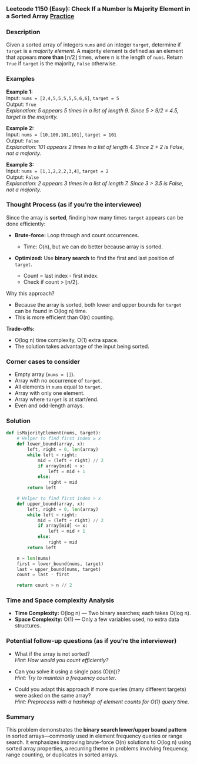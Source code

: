 ### Leetcode 1150 (Easy): Check If a Number Is Majority Element in a Sorted Array [Practice](https://leetcode.com/problems/check-if-a-number-is-majority-element-in-a-sorted-array)

### Description  
Given a sorted array of integers `nums` and an integer `target`, determine if `target` is a *majority element*. A majority element is defined as an element that appears **more than** ⌊n/2⌋ times, where n is the length of `nums`. Return `True` if `target` is the majority, `False` otherwise.

### Examples  

**Example 1:**  
Input: `nums = [2,4,5,5,5,5,5,6,6]`, `target = 5`  
Output: `True`  
*Explanation: 5 appears 5 times in a list of length 9. Since 5 > 9/2 = 4.5, target is the majority.*

**Example 2:**  
Input: `nums = [10,100,101,101]`, `target = 101`  
Output: `False`  
*Explanation: 101 appears 2 times in a list of length 4. Since 2 > 2 is False, not a majority.*

**Example 3:**  
Input: `nums = [1,1,2,2,2,3,4]`, `target = 2`  
Output: `False`  
*Explanation: 2 appears 3 times in a list of length 7. Since 3 > 3.5 is False, not a majority.*

### Thought Process (as if you’re the interviewee)  
Since the array is **sorted**, finding how many times `target` appears can be done efficiently:

- **Brute-force:** Loop through and count occurrences.  
  - Time: O(n), but we can do better because array is sorted.

- **Optimized:** Use **binary search** to find the first and last position of `target`.
  - Count = last index - first index.
  - Check if count > ⌊n/2⌋.

Why this approach?
- Because the array is sorted, both lower and upper bounds for `target` can be found in O(log n) time.
- This is more efficient than O(n) counting.

**Trade-offs:**  
- O(log n) time complexity, O(1) extra space.
- The solution takes advantage of the input being sorted.

### Corner cases to consider  
- Empty array (`nums = []`).
- Array with no occurrence of `target`.
- All elements in `nums` equal to `target`.
- Array with only one element.
- Array where `target` is at start/end.
- Even and odd-length arrays.

### Solution

```python
def isMajorityElement(nums, target):
    # Helper to find first index ≥ x
    def lower_bound(array, x):
        left, right = 0, len(array)
        while left < right:
            mid = (left + right) // 2
            if array[mid] < x:
                left = mid + 1
            else:
                right = mid
        return left

    # Helper to find first index > x
    def upper_bound(array, x):
        left, right = 0, len(array)
        while left < right:
            mid = (left + right) // 2
            if array[mid] <= x:
                left = mid + 1
            else:
                right = mid
        return left

    n = len(nums)
    first = lower_bound(nums, target)
    last = upper_bound(nums, target)
    count = last - first

    return count > n // 2
```

### Time and Space complexity Analysis  

- **Time Complexity:** O(log n) — Two binary searches; each takes O(log n).
- **Space Complexity:** O(1) — Only a few variables used, no extra data structures.

### Potential follow-up questions (as if you’re the interviewer)  

- What if the array is not sorted?  
  *Hint: How would you count efficiently?*

- Can you solve it using a single pass (O(n))?  
  *Hint: Try to maintain a frequency counter.*

- Could you adapt this approach if more queries (many different targets) were asked on the same array?  
  *Hint: Preprocess with a hashmap of element counts for O(1) query time.*

### Summary
This problem demonstrates the **binary search lower/upper bound pattern** in sorted arrays—commonly used in element frequency queries or range search. It emphasizes improving brute-force O(n) solutions to O(log n) using sorted array properties, a recurring theme in problems involving frequency, range counting, or duplicates in sorted arrays.